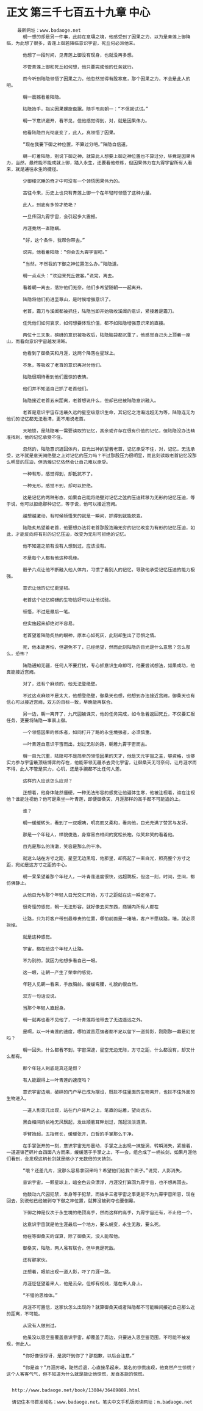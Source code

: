 # 正文 第三千七百五十九章 中心
        最新网址：www.badaoge.net
          朝一想的却是另一件事，此前在意壤之境，他感受到了因果之力，以为是青莲上御降临，为此想了很多，青莲上御若降临意识宇宙，死丘何必派他来。
      
          他想了一段时间，见青莲上御没有现身，也就没再多想。
      
          不管青莲上御和死丘如何想，他只要完成他的任务就行。
      
          而今听到陆隐领悟了因果之力，他忽然觉得有股寒意，那个因果之力，不会是此人的吧。
      
          朝一震撼看着陆隐。
      
          陆隐抬手，指尖因果螺旋盘踞，随手甩向朝一：“不信就试试。”
      
          朝一下意识避开，看不见，但他感觉得到，对，就是因果伟力。
      
          他看陆隐目光彻底变了，此人，真领悟了因果。
      
          “现在我要下御之神位置，不算过分吧。”陆隐自信道。
      
          朝一盯着陆隐，别说下御之神，就算此人想要上御之神位置也不算过分，毕竟是因果伟力，当然，最终能不能成就上御，踏入永生，还要看他修炼，但因果伟力在九霄宇宙所有人看来，就是通往永生的捷径。
      
          少御楼沉睡的奇才中可没有一个领悟因果伟力的。
      
          古往今来，历史上也只有青莲上御一个在年轻时领悟了这种力量。
      
          此人，到底有多惊才绝艳？
      
          一旦传回九霄宇宙，会引起多大震撼。
      
          月涯竟然一直隐瞒。
      
          “好，这个条件，我帮你带去。”
      
          说完，他看着陆隐：“你会去九霄宇宙吧。”
      
          “当然，不然我的下御之神位置怎么办。”陆隐道。
      
          朝一点点头：“欢迎来死丘做客。”说完，离去。
      
          看着朝一离去，落狞他们无奈，他们多希望随朝一一起离开。
      
          陆隐将他们扔进至尊山，是时候增强意识了。
      
          老首，霜刀与溪闻都被抓住，陆隐当即开始吸收溪闻的意识，紧接着是霜刀。
      
          任凭他们如何哀求，如何想要体现价值，都不如陆隐增强意识来的直接。
      
          两位十三天象，磅礴的意识被吸收后，陆隐脑袋都沉重了，他感觉自己头上顶着一座山，而看向意识宇宙越发清晰。
      
          他看到了御桑天和月涯，这两个降落在星球上。
      
          不急，等吸收了老首的意识再对付他们。
      
          陆隐很期待看到他们震惊的表情。
      
          他们并不知道自己抓了老首他们。
      
          陆隐接近老首五米距离，老首想说什么，但却已经被陆隐意识融入。
      
          老首是意识宇宙存活最久远的星空级意识生命，其记忆之浩瀚远超无为等，陆隐连无为他们的记忆都无法看清，更不用说老首。
      
          天地锁，是陆隐唯一需要读取的记忆，其余或许存在很有价值的记忆，但陆隐没办法精准找到，他的记忆承受不住。
      
          忽然的，陆隐意识返回体内，目光出神的望着老首，记忆承受不住，对，记忆，无法承受，这不就是意天阙绝壁之上对记忆的压力吗？不过那股压力很明显，而此刻读取老首记忆没那么明显的压迫，但浩瀚记忆依然会让自己难以承受。
      
          一种有形，感觉得到，却抵抗不了。
      
          一种无形，感觉不到，却可以拒绝。
      
          这是记忆的两种形态，如果自己能将绝壁对记忆之弦的压迫转移为无形的记忆压迫，等于说，他可以拒绝那种记忆，等于说，他可以接近宫阙。
      
          越想越激动，有时候顿悟来的就是一瞬间，抓得到就能蜕变。
      
          陆隐炙热望着老首，他要想办法将老首那股浩瀚无穷的记忆改变为有形的记忆压迫，如此，才能反向将有形的记忆压迫，改变为无形可拒绝的记忆。
      
          他不知道之前有没有人想到过，应该没有。
      
          不是每个人都有他这种机缘。
      
          骰子六点让他不断融入他人体内，习惯了看别人的记忆，导致他承受记忆压迫的能力极强。
      
          意识让他的记忆更坚韧。
      
          老首这个记忆磅礴的生物恰好可以让他试验。
      
          顿悟，不过是最后一笔。
      
          但实施起来却绝对不容易。
      
          老首望着陆隐炙热的眼神，原本心如死灰，此刻却生出了恐惧之情。
      
          死，他本能害怕，但避免不了，已经绝望，然而此刻陆隐的目光是什么意思？怎么那么，恐怖？
      
          陆隐通知无疆，任何人不要打扰，专心抓意识生命即可，他要尝试想法，如果成功，他真能接近宫阙。
      
          对了，还有个麻烦的，他无法登绝壁。
      
          不过这点麻烦不是太大，他想登绝壁，御桑天也想，他想到办法接近宫阙，御桑天也有信心可以接近宫阙，双方的目标一致，早晚能再联合。
      
          另一边，朝一离开了，九尺园被诛灭，他的任务完成，如今急着返回死丘，不仅要汇报任务，更要将陆隐一事禀上御。
      
          一个领悟因果的修炼者，如同打开了路的永生境强者，必须慎重。
      
          一叶青莲自意识宇宙而出，划过无形的路，朝着九霄宇宙而去。
      
          朝一目光沉重，陆隐可不是简单的领悟因果的天才，他是天元宇宙之主，够资格，也够实力参与宇宙最顶级博弈的存在，他能带领无疆杀去灵化宇宙，让御桑天无可奈何，让月涯求而不得，此人不管是实力，心机，还是手腕都不比任何人差。
      
          这样的人应该怎么应对？
      
          正想着，他身体陡然僵硬，一种无法形容的感觉让他遍体生寒，他被注视着，谁在注视他？谁能注视他？他可是乘坐一叶青莲，即便御桑天，月涯那样的高手都不可能追的上。
      
          谁？
      
          朝一缓缓转头，看到了一双眼睛，明亮而又柔和，看向他，目光充满了赞赏与友好。
      
          那是一个年轻人，样貌俊逸，身穿黑白相间的宽松长袍，似笑非笑的看着他。
      
          目光是那么的清澈，笑容是那么的干净。
      
          就这么站在方寸之距，星空无边黑暗，他那里，却亮起了一束白光，照亮整个方寸之距，宛如是这方寸之距的中心。
      
          朝一呆呆望着那个年轻人，一叶青莲速度很快，远超跳板，但这一刻，时间，空间，都仿佛静止。
      
          从他目光与那个年轻人目光交汇开始，方寸之距就在这一瞬定格了。
      
          很奇怪的感觉，朝一无法形容，就好像去买东西，商铺内所有人都在
      
          让路，只为将客户带到最尊贵的位置，哪怕前面是一堵墙，客户不愿绕路，墙，就必须拆掉。
      
          就是这种感觉。
      
          宇宙，都在给这个年轻人让路。
      
          不为别的，就因为他想多看自己一眼。
      
          这一眼，让朝一产生了荣幸的感觉。
      
          年轻人见朝一看来，手放胸前，缓缓弯腰，礼貌的很自然。
      
          双方一句话没说。
      
          当那个年轻人直起身。
      
          朝一就再也看不见他了，一叶青莲将他带去了无边遥远之外。
      
          是啊，以一叶青莲的速度，哪怕渡苦厄强者都不足以留下一道剪影，刚刚那一幕是幻觉吗？
      
          朝一回头，什么都看不到，宇宙深邃，星空无边无际，方寸之距，什么都没有，却又什么都有。
      
          那个年轻人到底是真还是假？
      
          有人能跟得上一叶青莲的速度吗？
      
          意识宇宙边境，破碎的门户早已成为摆设，既拦不住里面的生物离开，也拦不住外面的生物进入。
      
          一道人影突兀出现，站在门户碎片之上，笔直的站着，望向远方。
      
          黑白相间的长袍无风飘起，发丝顺着耳畔划过，荡起淡淡涟漪。
      
          手臂抬起，五指修长，缓缓张开，白皙的手掌那么干净。
      
          在手掌张开的一刻，意识宇宙无形震动，手掌之上出现一抹旋涡，转瞬消失，紧接着，一道道锋芒碎片自四面八方而来，缓缓落于手掌之上，不一会，组合成了一柄长剑，如果月涯他们看到，会发现这柄长剑就是缩小了无数倍的天铸剑。
      
          “哦？还差几片，没那么容易拿回来吗？希望他们给我个面子。”说完，人影消失。
      
          意识宇宙，一颗星球上，暗金色云朵漂浮，月涯没打算回九霄宇宙，也不想再回去。
      
          他鼓动九尺园犯禁，本身等于犯禁，而插手三者宇宙之事更是不为九霄宇宙所容，现在回去，别说他已经被剥夺下御之神位置，就算没被剥夺也要倒霉。
      
          下御之神是仅次于永生境的绝顶高手，然而这样的高手，九霄宇宙还有，不止他一个。
      
          这意识宇宙就是他生涯最后一个地方，要么蜕变，永生无敌，要么死。
      
          他在等御桑天的谋算，除了御桑天，没人能帮他。
      
          御桑天，陆隐，两人虽有联合，但毕竟是死敌。
      
          还有那家伙。
      
          正想着，眼前出现一道人影，吓了月涯一跳。
      
          月涯怔怔望着来人，他是云朵，但却有视线，落在来人身上。
      
          “不错的思维体。”
      
          月涯不可置信，这家伙怎么出现的？就算御桑天或者陆隐都不可能瞬间接近自己那么近的距离，不可能。
      
          从没有人做到过。
      
          他虽没以思空鉴覆盖意识宇宙，却覆盖了周边，只要进入思空鉴范围，不可能不被发现，但此人。
      
          “你好像很惊讶，是我吓到你了？那抱歉，以后会注意。”
      
          “你是谁？”月涯厉喝，陡然后退，心直接吊起来，莫名的惊慌出现，他竟然产生惊慌？这个人客客气气，但不知道为什么就是能让他惊慌，发自本能的惊慌。
      
      
      http://www.badaoge.net/book/13084/36489889.html
      
      请记住本书首发域名：www.badaoge.net。笔尖中文手机版阅读网址：m.badaoge.net